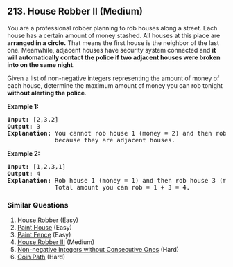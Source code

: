 <!--|This file generated by command(leetcode description); DO NOT EDIT.    |-->
<!--+----------------------------------------------------------------------+-->
<!--|@author    Openset <openset.wang@gmail.com>                           |-->
<!--|@link      https://github.com/openset                                 |-->
<!--|@home      https://github.com/openset/leetcode                        |-->
<!--+----------------------------------------------------------------------+-->

## 213. House Robber II (Medium)

<p>You are a professional robber planning to rob houses along a street. Each house has a certain amount of money stashed. All houses at this place are <strong>arranged in a circle.</strong> That means the first house is the neighbor of the last one. Meanwhile, adjacent houses have security system connected and&nbsp;<b>it will automatically contact the police if two adjacent houses were broken into on the same night</b>.</p>

<p>Given a list of non-negative integers representing the amount of money of each house, determine the maximum amount of money you can rob tonight <strong>without alerting the police</strong>.</p>

<p><strong>Example 1:</strong></p>

<pre>
<strong>Input:</strong> [2,3,2]
<strong>Output:</strong> 3
<strong>Explanation:</strong> You cannot rob house 1 (money = 2) and then rob house 3 (money = 2),
&nbsp;            because they are adjacent houses.
</pre>

<p><strong>Example 2:</strong></p>

<pre>
<strong>Input:</strong> [1,2,3,1]
<strong>Output:</strong> 4
<strong>Explanation:</strong> Rob house 1 (money = 1) and then rob house 3 (money = 3).
&nbsp;            Total amount you can rob = 1 + 3 = 4.</pre>


### Similar Questions
  1. [House Robber](https://github.com/openset/leetcode/tree/master/problems/house-robber) (Easy)
  1. [Paint House](https://github.com/openset/leetcode/tree/master/problems/paint-house) (Easy)
  1. [Paint Fence](https://github.com/openset/leetcode/tree/master/problems/paint-fence) (Easy)
  1. [House Robber III](https://github.com/openset/leetcode/tree/master/problems/house-robber-iii) (Medium)
  1. [Non-negative Integers without Consecutive Ones](https://github.com/openset/leetcode/tree/master/problems/non-negative-integers-without-consecutive-ones) (Hard)
  1. [Coin Path](https://github.com/openset/leetcode/tree/master/problems/coin-path) (Hard)
